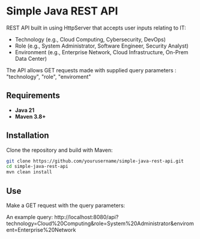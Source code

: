 # Simple Java REST API

REST API built in using HttpServer that accepts user inputs relating to IT:
- Technology (e.g., Cloud Computing, Cybersecurity, DevOps)
- Role (e.g., System Administrator, Software Engineer, Security Analyst)
- Environment (e.g., Enterprise Network, Cloud Infrastructure, On-Prem Data Center)

The API allows GET requests made with supplied query parameters : "technology", "role", "enviroment"


## Requirements

- **Java 21**
- **Maven 3.8+**


## Installation

Clone the repository and build with Maven:

```bash
git clone https://github.com/yourusername/simple-java-rest-api.git
cd simple-java-rest-api
mvn clean install
```

## Use
Make a GET request with the query parameters:

An example query:
http://localhost:8080/api?technology=Cloud%20Computing&role=System%20Administrator&enviroment=Enterprise%20Network
